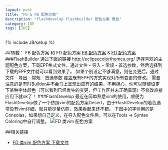 ```yaml
---
layout: post
title: "FD & FB 配色方案"
description: "flashdevelop flashbuilder 配色方案 黑色"
category: IDE
tags: [IDE]
---
```

{% include JB/setup %}




##转载： FB 配色方案 和 FD 配色方案
[FB 配色方案] & [FD 配色方案]
###FlashBuilder
通过下面的链接
http://eclipsecolorthemes.org/ 
选择喜欢的主题配色方案，下载EPF格式文件，通过文件 - 导入 - 常规 - 首选参数，然后选择到下载的EPF文件就可以看到效果了。
如果个别设定不够满意，则在变更后，通过文件 - 导出 - 常规 - 首选参数 覆盖既有EPF的方式实现对所有变更的修改。
需要注意的是有时Builder并不会马上呈现出应有的结果，不用担心，你可以随便设定下某种字体颜色（可以看到已经发生的变更，但工作区并未正确呈现）不修改直接应用下就ok了！
###FlashDevelop
最近在简单熟悉vim的使用，顺便为FlashDevelop做了一个仿照vim的配色方案Desert，由于FlashDevelop的着色选项没有vim详细，就只能尽量仿照，效果看起来还不错。
下图中的字体用的是Consolas，如果想自己定义，在导入配色文件后，可以在Tools -> Syntax Coloring中自行调整。
<img src="http://junnan.org/blog/wp-content/uploads/2011/02/3553003727.png" alt="FD 类vim 配色方案" />

##相关链接

- <a href="/assets/download/desert.zip"> FD 类vim 配色方案 下载文件  </a>

 
  [FB 配色方案]: http://blog.sina.com.cn/s/blog_a2aa45910101b1l1.html
  [FD 配色方案]: http://oldblog.junnan.org/1320
  
